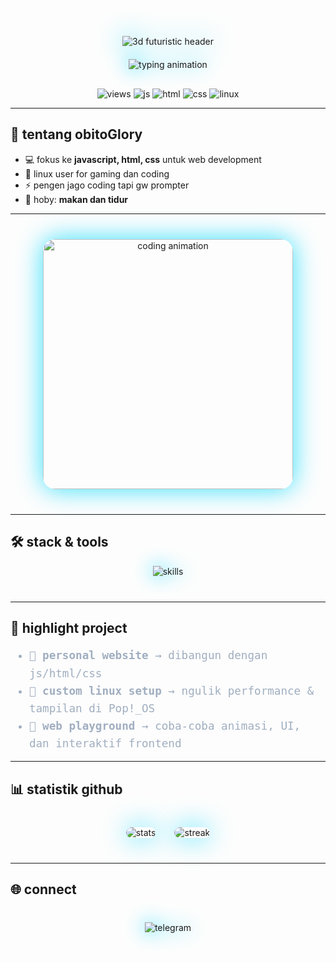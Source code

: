 <p align="center" style="filter: drop-shadow(0 0 20px #00d9ff);">
  <img src="https://capsule-render.vercel.app/api?type=waving&height=220&text=obitoGlory&fontAlign=50&fontAlignY=40&color=0:000a12,50:001f3f,100:003366&fontColor=00d9ff&fontSize=90&fontWeight=700&desc=javascript%20%7C%20html%20%7C%20css%20%7C%20linux(pop!_os)&descAlign=50&descAlignY=65&descSize=24&descColor=66ccff&animation=glitch" alt="3d futuristic header" />
</p>

<p align="center" style="margin-top: 20px;">
  <a href="https://github.com/obitoGlory" style="text-decoration:none;">
    <img src="https://readme-typing-svg.demolab.com?font=JetBrains+Mono&weight=700&size=28&pause=1200&center=true&vCenter=true&width=900&height=60&lines=halo%2C+aku+obitoGlory+%E2%9C%A8;suka+ngoding+bot+tele+javascript%2C+html%2C+dan+css;ngulik+linux+pop!_os+setiap+hari;ngoding+buat+project+web+%F0%9F%9A%80" alt="typing animation" style="filter: drop-shadow(0 0 15px #00d9ff);" />
  </a>
</p>

<!-- quick badges -->
<p align="center" style="margin-top: 30px;">
  <img src="https://komarev.com/ghpvc/?username=obitoGlory&label=visitors&style=flat-square&color=00d9ff" alt="views" />
  <img src="https://img.shields.io/badge/javascript-%20-f7df1e.svg?logo=javascript&logoColor=000&style=flat-square" alt="js" />
  <img src="https://img.shields.io/badge/html5-%20-e34f26.svg?logo=html5&logoColor=fff&style=flat-square" alt="html" />
  <img src="https://img.shields.io/badge/css3-%20-1572b6.svg?logo=css3&logoColor=fff&style=flat-square" alt="css" />
  <img src="https://img.shields.io/badge/linux-pop!__os-48b9c7.svg?logo=linux&logoColor=fff&style=flat-square" alt="linux" />
</p>

---

## 👋 tentang obitoGlory
- 💻 fokus ke **javascript, html, css** untuk web development  
- 🐧 linux user for gaming dan coding  
- ⚡ pengen jago coding tapi gw prompter  
- 🚀 hoby: **makan dan tidur**  

---

<p align="center" style="margin: 40px 0;">
  <img src="https://media.giphy.com/media/3o7aD2saalBwwftBIY/giphy.gif" alt="coding animation" width="400" style="border-radius: 20px; box-shadow: 0 0 40px #00d9ffcc;" />
</p>

---

## 🛠️ stack & tools
<p align="center" style="margin-bottom: 40px;">
  <img src="https://skillicons.dev/icons?i=javascript,html,css,linux&perline=4" alt="skills" style="filter: drop-shadow(0 0 15px #00d9ff);" />
</p>

---

## 📂 highlight project
<ul style="max-width: 720px; margin: auto; font-family: 'JetBrains Mono', monospace; font-size: 1.1rem; color: #a0aec0; line-height: 1.6;">
  <li>🔹 <strong>personal website</strong> → dibangun dengan js/html/css</li>
  <li>🔹 <strong>custom linux setup</strong> → ngulik performance & tampilan di Pop!_OS</li>
  <li>🔹 <strong>web playground</strong> → coba-coba animasi, UI, dan interaktif frontend</li>
</ul>

---

## 📊 statistik github
<p align="center" style="display: flex; justify-content: center; gap: 30px; flex-wrap: wrap; max-width: 900px; margin: 40px auto;">
  <img src="https://github-readme-stats.vercel.app/api?username=obitoGlory&show_icons=true&theme=tokyonight&hide_border=true" alt="stats" style="border-radius: 20px; box-shadow: 0 0 40px #00d9ffcc;" />
  <img src="https://github-readme-streak-stats.herokuapp.com?user=obitoGlory&theme=tokyonight&hide_border=true" alt="streak" style="border-radius: 20px; box-shadow: 0 0 40px #00d9ffcc;" />
</p>

---

## 🌐 connect
<p align="center" style="margin-top: 40px;">
  <a href="https://t.me/howtobans" target="_blank" rel="noopener noreferrer" style="text-decoration:none;">
    <img src="https://img.shields.io/badge/telegram-obitoGlory-black?logo=telegram&style=for-the-badge" alt="telegram" style="filter: drop-shadow(0 0 15px #00d9ff);" />
  </a>
</p>

